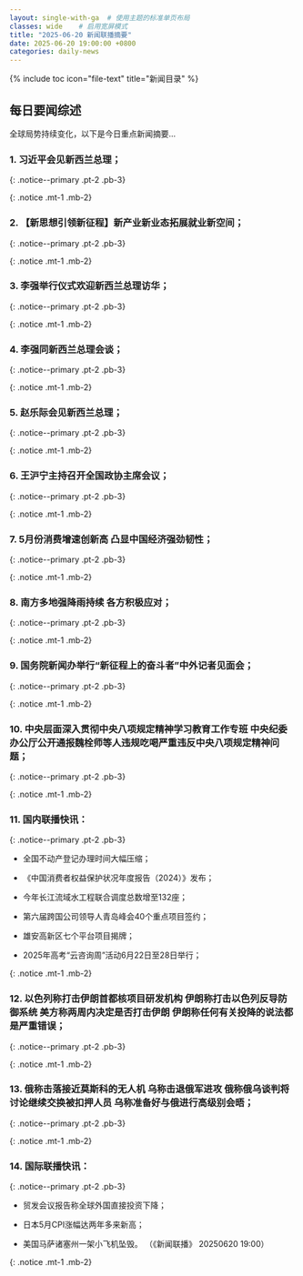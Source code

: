 ```yaml
---
layout: single-with-ga  # 使用主题的标准单页布局
classes: wide    # 启用宽屏模式
title: "2025-06-20 新闻联播摘要"
date: 2025-06-20 19:00:00 +0800
categories: daily-news
---
```


{% include toc icon="file-text" title="新闻目录" %}
   
## 每日要闻综述

全球局势持续变化，以下是今日重点新闻摘要...

### 1. 习近平会见新西兰总理； 

{: .notice--primary .pt-2 .pb-3}

{: .notice .mt-1 .mb-2}

### 2. 【新思想引领新征程】新产业新业态拓展就业新空间； 

{: .notice--primary .pt-2 .pb-3}

{: .notice .mt-1 .mb-2}

### 3. 李强举行仪式欢迎新西兰总理访华； 

{: .notice--primary .pt-2 .pb-3}

{: .notice .mt-1 .mb-2}

### 4. 李强同新西兰总理会谈； 

{: .notice--primary .pt-2 .pb-3}

{: .notice .mt-1 .mb-2}

### 5. 赵乐际会见新西兰总理； 

{: .notice--primary .pt-2 .pb-3}

{: .notice .mt-1 .mb-2}

### 6. 王沪宁主持召开全国政协主席会议； 

{: .notice--primary .pt-2 .pb-3}

{: .notice .mt-1 .mb-2}

### 7. 5月份消费增速创新高 凸显中国经济强劲韧性； 

{: .notice--primary .pt-2 .pb-3}

{: .notice .mt-1 .mb-2}

### 8. 南方多地强降雨持续 各方积极应对； 

{: .notice--primary .pt-2 .pb-3}

{: .notice .mt-1 .mb-2}

### 9. 国务院新闻办举行“新征程上的奋斗者”中外记者见面会； 

{: .notice--primary .pt-2 .pb-3}

{: .notice .mt-1 .mb-2}

### 10. 中央层面深入贯彻中央八项规定精神学习教育工作专班 中央纪委办公厅公开通报魏栓师等人违规吃喝严重违反中央八项规定精神问题； 

{: .notice--primary .pt-2 .pb-3}

{: .notice .mt-1 .mb-2}

### 11. 国内联播快讯： 

{: .notice--primary .pt-2 .pb-3}

- 全国不动产登记办理时间大幅压缩；

- 《中国消费者权益保护状况年度报告（2024）》发布；

- 今年长江流域水工程联合调度总数增至132座；

- 第六届跨国公司领导人青岛峰会40个重点项目签约；

- 雄安高新区七个平台项目揭牌；

- 2025年高考“云咨询周”活动6月22日至28日举行；

{: .notice .mt-1 .mb-2}

### 12. 以色列称打击伊朗首都核项目研发机构 伊朗称打击以色列反导防御系统 美方称两周内决定是否打击伊朗 伊朗称任何有关投降的说法都是严重错误； 

{: .notice--primary .pt-2 .pb-3}

{: .notice .mt-1 .mb-2}

### 13. 俄称击落接近莫斯科的无人机 乌称击退俄军进攻 俄称俄乌谈判将讨论继续交换被扣押人员 乌称准备好与俄进行高级别会晤； 

{: .notice--primary .pt-2 .pb-3}

{: .notice .mt-1 .mb-2}

### 14. 国际联播快讯： 

{: .notice--primary .pt-2 .pb-3}

- 贸发会议报告称全球外国直接投资下降；

- 日本5月CPI涨幅达两年多来新高；

- 美国马萨诸塞州一架小飞机坠毁。 （《新闻联播》 20250620 19:00）

{: .notice .mt-1 .mb-2}